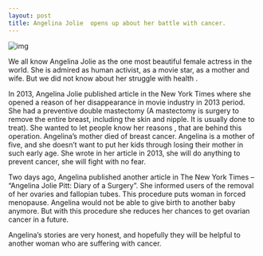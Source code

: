```yaml
---
layout: post
title: Angelina Jolie  opens up about her battle with cancer.
---
```

![img](http://static01.nyt.com/images/2015/03/23/opinion/23op-ed/23op-ed-master315.jpg)

We all know Angelina Jolie as the one most beautiful female actress in the world. She is admired as human activist, as a  movie star,  as a mother and wife.  But we did not know about her struggle with health .

In 2013, Angelina Jolie  published article in the New York Times where she opened a reason of her disappearance in movie industry in 2013 period. She  had a preventive  double  mastectomy (A mastectomy is surgery to remove the entire breast, including the skin and nipple. It is usually done to treat).  She wanted to  let people know her reasons , that are behind this operation. Angelina’s mother died of breast cancer. Angelina is a mother of five, and she doesn’t want to put her kids through losing their mother in such early age. She wrote in her article in 2013, she will do anything to prevent cancer, she will fight with no fear.

Two days ago, Angelina published another article in The New York Times – “Angelina Jolie Pitt: Diary of a Surgery”. She informed users of the removal of her ovaries and fallopian tubes. This procedure puts woman in forced menopause. Angelina would not be able to give birth to another baby anymore. But with this procedure she reduces her chances to get ovarian cancer in a future.

Angelina’s stories are very honest, and hopefully they will be helpful to another woman who are suffering with cancer.
